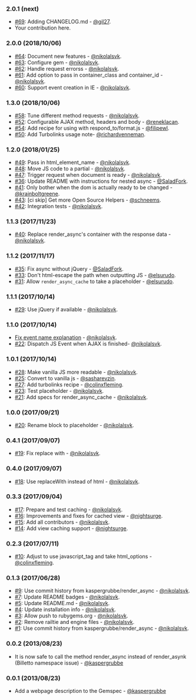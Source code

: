 ### 2.0.1 (next)

* [#69](https://github.com/renderedtext/render_async/pull/69): Adding CHANGELOG.md - [@gil27](https://github.com/gil27).
* Your contribution here.

### 2.0.0 (2018/10/06)

* [#64](https://github.com/renderedtext/render_async/pull/64): Document new features - [@nikolalsvk](https://github.com/nikolalsvk).
* [#63](https://github.com/renderedtext/render_async/pull/63): Configure gem - [@nikolalsvk](https://github.com/nikolalsvk).
* [#62](https://github.com/renderedtext/render_async/pull/62): Handle request errorss - [@nikolalsvk](https://github.com/nikolalsvk).
* [#61](https://github.com/renderedtext/render_async/pull/61): Add option to pass in container_class and container_id - [@nikolalsvk](https://github.com/nikolalsvk).
* [#60](https://github.com/renderedtext/render_async/pull/60): Support event creation in IE - [@nikolalsvk](https://github.com/nikolalsvk).

### 1.3.0 (2018/10/06)

* [#58](https://github.com/renderedtext/render_async/pull/58): Tune different method requests - [@nikolalsvk](https://github.com/nikolalsvk).
* [#52](https://github.com/renderedtext/render_async/pull/52): Configurable AJAX method, headers and body - [@reneklacan](https://github.com/reneklacan).
* [#54](https://github.com/renderedtext/render_async/pull/54): Add recipe for using with respond_to/format.js - [@filipewl](https://github.com/filipewl).
* [#50](https://github.com/renderedtext/render_async/pull/50): Add Turbolinks usage note- [@richardvenneman](https://github.com/richardvenneman).

### 1.2.0 (2018/01/25)

* [#49](https://github.com/renderedtext/render_async/pull/49): Pass in html_element_name - [@nikolalsvk](https://github.com/nikolalsvk).
* [#48](https://github.com/renderedtext/render_async/pull/48): Move JS code to a partial - [@nikolalsvk](https://github.com/nikolalsvk).
* [#47](https://github.com/renderedtext/render_async/pull/47): Trigger request when document is ready - [@nikolalsvk](https://github.com/nikolalsvk).
* [#36](https://github.com/renderedtext/render_async/pull/36): Update README with instructions for nested async - [@SaladFork](https://github.com/SaladFork).
* [#41](https://github.com/renderedtext/render_async/pull/41): Only bother when the dom is actually ready to be changed - [@krainboltgreene](https://github.com/nikolalsvk).
* [#43](https://github.com/renderedtext/render_async/pull/43): [ci skip] Get more Open Source Helpers - [@schneems](https://github.com/schneems).
* [#42](https://github.com/renderedtext/render_async/pull/42): Integration tests - [@nikolalsvk](https://github.com/nikolalsvk).

### 1.1.3 (2017/11/23)

* [#40](https://github.com/renderedtext/render_async/pull/40): Replace render_async's container with the response data - [@nikolalsvk](https://github.com/nikolalsvk).

### 1.1.2 (2017/11/17)

* [#35](https://github.com/renderedtext/render_async/pull/35): Fix async without jQuery - [@SaladFork](https://github.com/SaladFork).
* [#33](https://github.com/renderedtext/render_async/pull/33): Don't html-escape the path when outputting JS - [@elsurudo](https://github.com/elsurudo).
* [#31](https://github.com/renderedtext/render_async/pull/31): Allow `render_async_cache` to take a placeholder - [@elsurudo](https://github.com/elsurudo).

### 1.1.1 (2017/10/14)

* [#29](https://github.com/renderedtext/render_async/pull/29): Use jQuery if available - [@nikolalsvk](https://github.com/nikolalsvk).

### 1.1.0 (2017/10/14)

* [Fix event name explanation](https://github.com/renderedtext/render_async/commit/bd1ebb7011be6868dce9da76c5db9ca1133ec71d) - [@nikolalsvk](https://github.com/nikolalsvk).
* [#22](https://github.com/renderedtext/render_async/pull/22): Dispatch JS Event when AJAX is finished- [@nikolalsvk](https://github.com/nikolalsvk).

### 1.0.1 (2017/10/14)

* [#28](https://github.com/renderedtext/render_async/pull/28): Make vanilla JS more readable - [@nikolalsvk](https://github.com/nikolalsvk).
* [#25](https://github.com/renderedtext/render_async/pull/25): Convert to vanilla js - [@sasharevzin](https://github.com/sasharevzin).
* [#27](https://github.com/renderedtext/render_async/pull/27): Add turbolinks recipe - [@colinxfleming](https://github.com/colinxfleming).
* [#23](https://github.com/renderedtext/render_async/pull/23): Test placeholder - [@nikolalsvk](https://github.com/nikolalsvk).
* [#21](https://github.com/renderedtext/render_async/pull/21): Add specs for render_async_cache - [@nikolalsvk](https://github.com/nikolalsvk).

### 1.0.0 (2017/09/21)

* [#20](https://github.com/renderedtext/render_async/pull/20): Rename block to placeholder - [@nikolalsvk](https://github.com/nikolalsvk).

### 0.4.1 (2017/09/07)

* [#19](https://github.com/renderedtext/render_async/pull/19): Fix replace with - [@nikolalsvk](https://github.com/nikolalsvk).

### 0.4.0 (2017/09/07)

* [#18](https://github.com/renderedtext/render_async/pull/18): Use replaceWith instead of html - [@nikolalsvk](https://github.com/nikolalsvk).

### 0.3.3 (2017/09/04)

* [#17](https://github.com/renderedtext/render_async/pull/17): Prepare and test caching - [@nikolalsvk](https://github.com/nikolalsvk).
* [#16](https://github.com/renderedtext/render_async/pull/16): Improvements and fixes for cached view - [@nightsurge](https://github.com/nightsurge).
* [#15](https://github.com/renderedtext/render_async/pull/15): Add all contributors - [@nikolalsvk](https://github.com/nikolalsvk).
* [#14](https://github.com/renderedtext/render_async/pull/14): Add view caching support - [@nightsurge](https://github.com/nightsurge).

### 0.2.3 (2017/07/11)

* [#10](https://github.com/renderedtext/render_async/pull/10): Adjust to use javascript_tag and take html_options - [@colinxfleming](https://github.com/colinxfleming).

### 0.1.3 (2017/06/28)

* [#9](https://github.com/renderedtext/render_async/pull/9): Use commit history from kaspergrubbe/render_async - [@nikolalsvk](https://github.com/nikolalsvk).
* [#7](https://github.com/renderedtext/render_async/pull/7): Update README badges - [@nikolalsvk](https://github.com/nikolalsvk).
* [#5](https://github.com/renderedtext/render_async/pull/5): Update README.md - [@nikolalsvk](https://github.com/nikolalsvk).
* [#4](https://github.com/renderedtext/render_async/pull/4): Update installation info - [@nikolalsvk](https://github.com/nikolalsvk).
* [#3](https://github.com/renderedtext/render_async/pull/3): Allow push to rubygems.org - [@nikolalsvk](https://github.com/nikolalsvk).
* [#2](https://github.com/renderedtext/render_async/pull/2): Remove railtie and engine files - [@nikolalsvk](https://github.com/nikolalsvk).
* [#1](https://github.com/renderedtext/render_async/pull/1): Use commit history from kaspergrubbe/render_async - [@nikolalsvk](https://github.com/nikolalsvk).

### 0.0.2 (2013/08/23)

* It is now safe to call the method render_async instead of render_asynk (Billetto namespace issue) - [@kaspergrubbe](https://github.com/kaspergrubbe)

### 0.0.1 (2013/08/23)

* Add a webpage description to the Gemspec - [@kaspergrubbe](https://github.com/kaspergrubbe)
